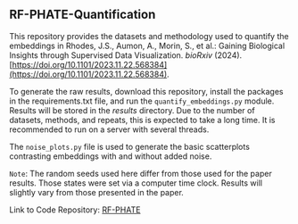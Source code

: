 ## RF-PHATE-Quantification

This repository provides the datasets and methodology used to quantify the embeddings in Rhodes, J.S., Aumon, A., Morin, S., et al.: Gaining Biological Insights through Supervised Data Visualization. *bioRxiv* (2024). [https://doi.org/10.1101/2023.11.22.568384](https://doi.org/10.1101/2023.11.22.568384).

To generate the raw results, download this repository, install the packages in the requirements.txt file, and run the `quantify_embeddings.py` module. Results will be stored in the *results* directory. Due to the number of datasets, methods, and repeats, this is expected to take a long time. It is recommended to run on a server with several threads.

The `noise_plots.py` file is used to generate the basic scatterplots contrasting embeddings with and without added noise. 

`Note`: The random seeds used here differ from those used for the paper results. Those states were set via a computer time clock. Results will slightly vary from those presented in the paper.

Link to Code Repository: [RF-PHATE](https://github.com/jakerhodes/RF-PHATE)
